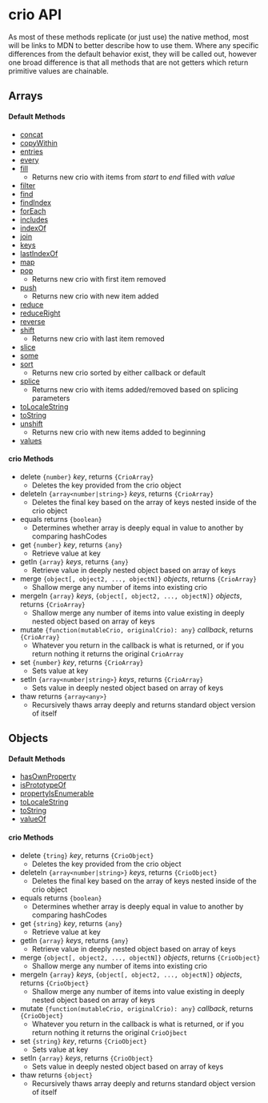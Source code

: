 # crio API

As most of these methods replicate (or just use) the native method, most will be links to MDN to better describe how to use them. Where any specific differences from the default behavior exist, they will be called out, however one broad difference is that all methods that are not getters which return primitive values are chainable.

## Arrays

#### Default Methods
* [concat](https://developer.mozilla.org/en-US/docs/Web/JavaScript/Reference/Global_Objects/Array/concat)
* [copyWithin](https://developer.mozilla.org/en-US/docs/Web/JavaScript/Reference/Global_Objects/Array/copyWithin)
* [entries](https://developer.mozilla.org/en-US/docs/Web/JavaScript/Reference/Global_Objects/Array/entries)
* [every](https://developer.mozilla.org/en-US/docs/Web/JavaScript/Reference/Global_Objects/Array/every)
* [fill](https://developer.mozilla.org/en-US/docs/Web/JavaScript/Reference/Global_Objects/Array/fill)
    * Returns new crio with items from *start* to *end* filled with *value*
* [filter](https://developer.mozilla.org/en-US/docs/Web/JavaScript/Reference/Global_Objects/Array/filter)
* [find](https://developer.mozilla.org/en-US/docs/Web/JavaScript/Reference/Global_Objects/Array/find)
* [findIndex](https://developer.mozilla.org/en-US/docs/Web/JavaScript/Reference/Global_Objects/Array/findIndex)
* [forEach](https://developer.mozilla.org/en-US/docs/Web/JavaScript/Reference/Global_Objects/Array/forEach)
* [includes](https://developer.mozilla.org/en-US/docs/Web/JavaScript/Reference/Global_Objects/Array/includes)
* [indexOf](https://developer.mozilla.org/en-US/docs/Web/JavaScript/Reference/Global_Objects/Array/indexOf)
* [join](https://developer.mozilla.org/en-US/docs/Web/JavaScript/Reference/Global_Objects/Array/join)
* [keys](https://developer.mozilla.org/en-US/docs/Web/JavaScript/Reference/Global_Objects/Array/keys)
* [lastIndexOf](https://developer.mozilla.org/en-US/docs/Web/JavaScript/Reference/Global_Objects/Array/lastIndexOf)
* [map](https://developer.mozilla.org/en-US/docs/Web/JavaScript/Reference/Global_Objects/Array/map)
* [pop](https://developer.mozilla.org/en-US/docs/Web/JavaScript/Reference/Global_Objects/Array/pop)
    * Returns new crio with first item removed
* [push](https://developer.mozilla.org/en-US/docs/Web/JavaScript/Reference/Global_Objects/Array/push)
    * Returns new crio with new item added
* [reduce](https://developer.mozilla.org/en-US/docs/Web/JavaScript/Reference/Global_Objects/Array/reduce)
* [reduceRight](https://developer.mozilla.org/en-US/docs/Web/JavaScript/Reference/Global_Objects/Array/reduceRight)
* [reverse](https://developer.mozilla.org/en-US/docs/Web/JavaScript/Reference/Global_Objects/Array/reverse)
* [shift](https://developer.mozilla.org/en-US/docs/Web/JavaScript/Reference/Global_Objects/Array/shift)
    * Returns new crio with last item removed
* [slice](https://developer.mozilla.org/en-US/docs/Web/JavaScript/Reference/Global_Objects/Array/slice)
* [some](https://developer.mozilla.org/en-US/docs/Web/JavaScript/Reference/Global_Objects/Array/some)
* [sort](https://developer.mozilla.org/en-US/docs/Web/JavaScript/Reference/Global_Objects/Array/sort)
    * Returns new crio sorted by either callback or default
* [splice](https://developer.mozilla.org/en-US/docs/Web/JavaScript/Reference/Global_Objects/Array/splice) 
    * Returns new crio with items added/removed based on splicing parameters
* [toLocaleString](https://developer.mozilla.org/en-US/docs/Web/JavaScript/Reference/Global_Objects/Array/toLocaleString)
* [toString](https://developer.mozilla.org/en-US/docs/Web/JavaScript/Reference/Global_Objects/Array/toString)
* [unshift](https://developer.mozilla.org/en-US/docs/Web/JavaScript/Reference/Global_Objects/Array/unshift) 
    * Returns new crio with new items added to beginning
* [values](https://developer.mozilla.org/en-US/docs/Web/JavaScript/Reference/Global_Objects/Array/values) 

#### crio Methods
* delete `{number}` *key*, returns `{CrioArray}`
   * Deletes the key provided from the crio object
* deleteIn `{array<number|string>}` *keys*, returns `{CrioArray}`
   * Deletes the final key based on the array of keys nested inside of the crio object
* equals returns `{boolean}`
   * Determines whether array is deeply equal in value to another by comparing hashCodes
* get `{number}` *key*, returns `{any}`
   * Retrieve value at key
* getIn `{array}` *keys*, returns `{any}`
   * Retrieve value in deeply nested object based on array of keys
* merge `{object[, object2, ..., objectN]}` *objects*, returns `{CrioArray}`
    * Shallow merge any number of items into existing crio
* mergeIn `{array}` *keys*, `{object[, object2, ..., objectN]}` *objects*, returns `{CrioArray}`
    * Shallow merge any number of items into value existing in deeply nested object based on array of keys
* mutate `{function(mutableCrio, originalCrio): any}` *callback*, returns `{CrioArray}`
   * Whatever you return in the callback is what is returned, or if you return nothing it returns the original `CrioArray`
* set `{number}` *key*, returns `{CrioArray}`
   * Sets value at key
* setIn `{array<number|string>}` *keys*, returns `{CrioArray}`
   * Sets value in deeply nested object based on array of keys
* thaw returns `{array<any>}`
   * Recursively thaws array deeply and returns standard object version of itself

## Objects

#### Default Methods
* [hasOwnProperty](https://developer.mozilla.org/en-US/docs/Web/JavaScript/Reference/Global_Objects/Object/hasOwnProperty)
* [isPrototypeOf](https://developer.mozilla.org/en-US/docs/Web/JavaScript/Reference/Global_Objects/Object/isPrototypeOf)
* [propertyIsEnumerable](https://developer.mozilla.org/en-US/docs/Web/JavaScript/Reference/Global_Objects/Object/propertyIsEnumerable)
* [toLocaleString](https://developer.mozilla.org/en-US/docs/Web/JavaScript/Reference/Global_Objects/Object/toLocaleString)
* [toString](https://developer.mozilla.org/en-US/docs/Web/JavaScript/Reference/Global_Objects/Object/toString)
* [valueOf](https://developer.mozilla.org/en-US/docs/Web/JavaScript/Reference/Global_Objects/Object/valueOf)

#### crio Methods
* delete `{tring}` *key*, returns `{CrioObject}`
   * Deletes the key provided from the crio object
* deleteIn `{array<number|string>}` *keys*, returns `{CrioObject}`
   * Deletes the final key based on the array of keys nested inside of the crio object
* equals returns `{boolean}`
   * Determines whether array is deeply equal in value to another by comparing hashCodes
* get `{string}` *key*, returns `{any}`
   * Retrieve value at key
* getIn `{array}` *keys*, returns `{any}`
   * Retrieve value in deeply nested object based on array of keys
* merge `{object[, object2, ..., objectN]}` *objects*, returns `{CrioObject}`
    * Shallow merge any number of items into existing crio
* mergeIn `{array}` *keys*, `{object[, object2, ..., objectN]}` *objects*, returns `{CrioObject}`
    * Shallow merge any number of items into value existing in deeply nested object based on array of keys
* mutate `{function(mutableCrio, originalCrio): any}` *callback*, returns `{CrioObject}`
   * Whatever you return in the callback is what is returned, or if you return nothing it returns the original `CrioOjbect`
* set `{string}` *key*, returns `{CrioObject}`
   * Sets value at key
* setIn `{array}` *keys*, returns `{CrioObject}`
   * Sets value in deeply nested object based on array of keys
* thaw returns `{object}`
   * Recursively thaws array deeply and returns standard object version of itself
